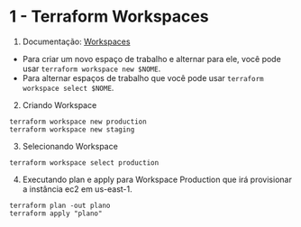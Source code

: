 # 1 - Terraform Workspaces
1. Documentação: [Workspaces](https://www.terraform.io/docs/language/state/workspaces.html)

- Para criar um novo espaço de trabalho e alternar para ele, você pode usar `terraform workspace new $NOME`. 
- Para alternar espaços de trabalho que você pode usar `terraform workspace select $NOME`.

2. Criando Workspace

```
terraform workspace new production
terraform workspace new staging
```
3. Selecionando Workspace

```
terraform workspace select production
```

4. Executando plan e apply para Workspace Production que irá provisionar a instância ec2 em us-east-1.

```
terraform plan -out plano 
terraform apply "plano"
```